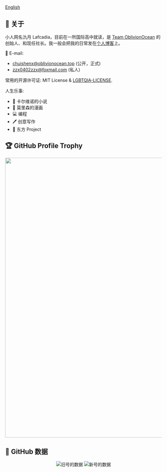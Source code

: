 [English](https://github.com/Lafcadia/Lafcadia/blob/main/README.md)

## 👋 关于

小人网名氿月 Lafcadia，目前在一所国际高中就读，是 [Team OblivionOcean](https://github.com/OblivionOcean) 的创始人、和现任社长。我一般会把我的日常发在[个人博客](https://chuishen.xyz)上。

📧 E-mail: 
  - chuishenx@oblivionocean.top (公开，正式)
  - zzx0402zzx@foxmail.com (私人)

常用的开源许可证: MIT License & [LGBTQIA-LICENSE](https://github.com/mis1042/LGBTQIA-LICENSE).

人生乐事: 
  - 📕 卡尔维诺的小说
  - 📜 莫里森的漫画
  - 💻 编程
  - 🖊  创意写作
  - 🎵 东方 Project

## 🏆 GitHub Profile Trophy

<a href="https://github.com/ryo-ma/github-profile-trophy" target="_black">
  <img width="900" src="https://github-profile-trophy.vercel.app/?username=Lafcadia&column=10"/>
</a>

## 🔢 GitHub 数据

<div align="center">
  <img src="https://github-readme-stats.vercel.app/api?username=ChuishenX&rank_icon=percentile&count_private=true" alt="旧号的数据" />
  <img src="https://github-readme-stats.vercel.app/api?username=Lafcadia&rank_icon=percentile&count_private=true" alt="新号的数据" />
</div>

